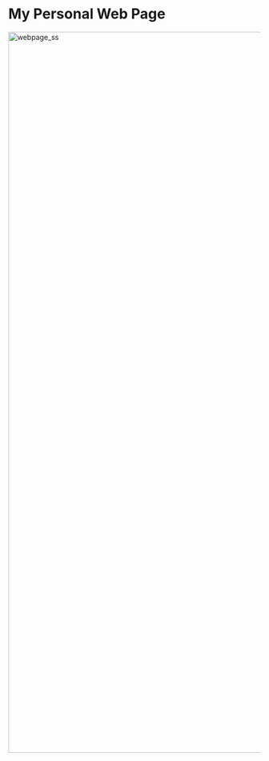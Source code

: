 
<h1>My Personal Web Page</h1>


<img width="1440" alt="webpage_ss" src="https://user-images.githubusercontent.com/93014021/209775873-da441aea-2b21-419d-a7f7-75b536732c23.png">
